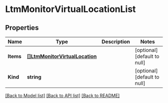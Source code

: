 # LtmMonitorVirtualLocationList

## Properties
Name | Type | Description | Notes
------------ | ------------- | ------------- | -------------
**Items** | [**[]LtmMonitorVirtualLocation**](ltm_monitor_virtualLocation.md) |  | [optional] [default to null]
**Kind** | **string** |  | [optional] [default to null]

[[Back to Model list]](../README.md#documentation-for-models) [[Back to API list]](../README.md#documentation-for-api-endpoints) [[Back to README]](../README.md)


